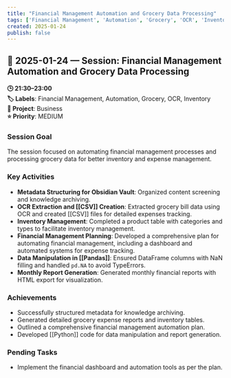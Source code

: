 ```yaml
---
title: "Financial Management Automation and Grocery Data Processing"
tags: ['Financial Management', 'Automation', 'Grocery', 'OCR', 'Inventory']
created: 2025-01-24
publish: false
---
```


## 📅 2025-01-24 — Session: Financial Management Automation and Grocery Data Processing

**🕒 21:30–23:00**  
**🏷️ Labels**: Financial Management, Automation, Grocery, OCR, Inventory  
**📂 Project**: Business  
**⭐ Priority**: MEDIUM  


### Session Goal
The session focused on automating financial management processes and processing grocery data for better inventory and expense management.

### Key Activities
- **Metadata Structuring for Obsidian Vault**: Organized content screening and knowledge archiving.
- **OCR Extraction and [[CSV]] Creation**: Extracted grocery bill data using OCR and created [[CSV]] files for detailed expenses tracking.
- **Inventory Management**: Completed a product table with categories and types to facilitate inventory management.
- **Financial Management Planning**: Developed a comprehensive plan for automating financial management, including a dashboard and automated systems for expense tracking.
- **Data Manipulation in [[Pandas]]**: Ensured DataFrame columns with NaN filling and handled `pd.NA` to avoid TypeErrors.
- **Monthly Report Generation**: Generated monthly financial reports with HTML export for visualization.

### Achievements
- Successfully structured metadata for knowledge archiving.
- Generated detailed grocery expense reports and inventory tables.
- Outlined a comprehensive financial management automation plan.
- Developed [[Python]] code for data manipulation and report generation.

### Pending Tasks
- Implement the financial dashboard and automation tools as per the plan.

